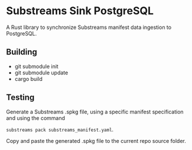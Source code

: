 # Substreams Sink PostgreSQL
A Rust library to synchronize Substreams manifest data ingestion to PostgreSQL.

## Building
- git submodule init
- git submodule update
- cargo build
  
## Testing
Generate a Substreams .spkg file, using a specific manifest specification and using the command

`substreams pack substreams_manifest.yaml`.

Copy and paste the generated .spkg file to the current repo source folder.
